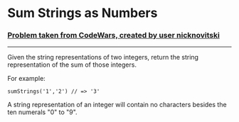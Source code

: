 # Sum Strings as Numbers

### [Problem taken from CodeWars, created by user nicknovitski](https://www.codewars.com/kata/sum-strings-as-numbers)
___

Given the string representations of two integers, return the string representation of the sum of those integers.

For example:
```
sumStrings('1','2') // => '3'
```

A string representation of an integer will contain no characters besides the ten numerals "0" to "9".